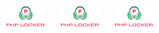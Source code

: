 <!-- 
![](screenshot/php.png?raw=true "LOGO")

<img src="screenshot/php.png" width = 50 /> -->

<p float="left">
  <img src="screenshot/php.png" width="100" alt="Made with Angular" title="Angular" hspace="20" />
  <img src="screenshot/php.png" width="100" alt="Made with Angular" title="Angular" hspace="20"/> 
  <img src="screenshot/php.png" width="100"alt="Made with Angular" title="Angular" hspace="20" />
</p>